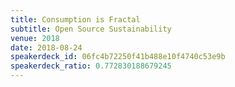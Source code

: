 ```yaml
---
title: Consumption is Fractal
subtitle: Open Source Sustainability
venue: 2018
date: 2018-08-24
speakerdeck_id: 06fc4b72250f41b488e10f4740c53e9b
speakerdeck_ratio: 0.772830188679245
---
```

